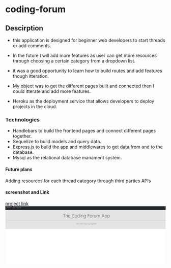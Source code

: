 # coding-forum

## Descirption
- this application is designed for beginner web developers to start threads or add comments.
- In the future I will add more features as user can get more resources through choosing a certain category from a dropdown list.


- it was a good opportunity to learn how to build routes and add features though itteration.
- My object was to get the different pages built and connected then I could itterate and add more features.
- Heroku as the deployment service that allows developers to deploy projects in the cloud.

### Technologies

- Handlebars to build the frontend pages and connect different pages together.
- Sequelize to build models and query data.
- Express.js to build the app and middlewares to get data from and to the database.
- Mysql as the relational database manament system.

#### Future plans
Adding resources for each thread category through third parties APIs

#### screenshot and Link

[project link](https://dashboard.heroku.com/apps/young-taiga-42670)
![project screenshot](./public/images/the%20coding%20forum%20.jpg)